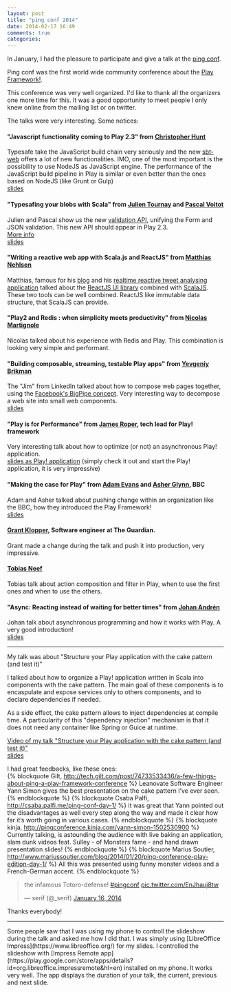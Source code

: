 ```yaml
---
layout: post
title: "ping conf 2014"
date: 2014-02-17 16:49
comments: true
categories:
---
```


In January, I had the pleasure to participate and give a talk at the [ping conf](http://www.ping-conf.com/).

Ping conf was the first world wide community conference about the [Play Framework!](http://www.playframework.com/).

This conference was very well organized. I'd like to thank all the organizers one more time for this.
It was a good opportunity to meet people I only knew online from the mailing list or on twitter.

The talks were very interesting. Some notices:
#### "Javascript functionality coming to Play 2.3" from [Christopher Hunt](https://twitter.com/huntchr)
Typesafe take the JavaScript build chain very seriously and the new [sbt-web](https://github.com/sbt/sbt-web) offers a lot of new functionalities.
IMO, one of the most important is the possibility to use NodeJS as JavaScript engine. The performance of the JavaScript build pipeline in Play is similar or even better than the ones based on NodeJS (like Grunt or Gulp)<br/>
[slides](http://huntc.github.io/sbt-web-presentation/#/step-1)

#### "Typesafing your blobs with Scala" from [Julien Tournay](https://twitter.com/skaalf) and [Pascal Voitot](https://twitter.com/mandubian/)
Julien and Pascal show us the new [validation API](https://github.com/jto/Play20/tree/new_validation_api/documentation/manual/scalaGuide/main/validation), unifying the Form and JSON validation.
This new API should appear in Play 2.3.<br/>
[More info](http://jto.github.io/articles/play_new_validation_api/)<br/>
[slides](https://docs.google.com/presentation/d/1bc4437zIO3dUD0cYoSFDbNjrSErY3soURfE5QUErbgw/pub?start=false&loop=false&delayms=3000#slide=id.g11c889a6e_23)

#### "Writing a reactive web app with Scala.js and ReactJS" from [Matthias Nehlsen](https://twitter.com/matthiasnehlsen)
Matthias, famous for his [blog](http://matthiasnehlsen.com/) and his [realtime reactive tweet analysing application](http://birdwatch.matthiasnehlsen.com/) talked about the [ReactJS UI library](http://facebook.github.io/react/) combined with [ScalaJS](http://www.scala-js.org/).
These two tools can be well combined. ReactJS like immutable data structure, that ScalaJS can provide.

#### "Play2 and Redis : when simplicity meets productivity" from [Nicolas Martignole](https://twitter.com/nmartignole)
Nicolas talked about his experience with Redis and Play. This combination is looking very simple and performant.

#### "Building composable, streaming, testable Play apps" from [Yevgeniy Brikman](https://twitter.com/brikis98)
The "Jim" from LinkedIn talked about how to compose web pages together, using the [Facebook's BigPipe concept](https://www.facebook.com/note.php?note_id=389414033919).
Very interesting way to decompose a web site into small web components.<br/>
[slides](http://de.slideshare.net/brikis98/composable-and-streamable-play-apps)

#### "Play is for Performance" from [James Roper](https://twitter.com/jroper), tech lead for Play! framework
Very interesting talk about how to optimize (or not) an asynchronous Play! application.<br/>
[slides as Play! application](https://github.com/jroper/play-is-for-performance) (simply check it out and start the Play! application, it is very impressive)

#### "Making the case for Play" from [Adam Evans](https://twitter.com/ajevans85) and [Asher Glynn](https://twitter.com/asherglynn), BBC
Adam and Asher talked about pushing change within an organization like the BBC, how they introduced the Play Framework!<br/>
[slides](http://pt.slideshare.net/ajevans/making-the-30191542)

#### [Grant Klopper](https://twitter.com/grantklopper), Software engineer at The Guardian.
Grant made a change during the talk and push it into production, very impressive.

#### [Tobias Neef](https://twitter.com/tobnee)
Tobias talk about action composition and filter in Play, when to use the first ones and when to use the others.

#### "Async: Reacting instead of waiting for better times" from [Johan Andrén](https://twitter.com/apnylle)
Johan talk about asynchronous programming and how it works with Play. A very good introduction!<br/>
[slides](http://de.slideshare.net/johanandren/async-react-dont-wait-ping-conf)


<hr/>
My talk was about "Structure your Play application with the cake pattern (and test it)"

I talked about how to organize a Play! application written in Scala into components with the cake pattern.
The main goal of these components is to encaspulate and expose services only to others components, and to declare dependencies if needed.

As a side effect, the cake pattern allows to inject dependencies at compile time.
A particularity of this "dependency injection" mechanism is that it does not need any container like Spring or Guice at runtime.

[Video of my talk "Structure your Play application with the cake pattern (and test it)"](http://www.ping-conf.com/#yannsimon)<br/>
[slides](http://de.slideshare.net/yann_s/play-withcake-export2)

I had great feedbacks, like these ones:<br/>
{% blockquote Gilt, http://tech.gilt.com/post/74733533436/a-few-things-about-ping-a-play-framework-conference %}
Leanovate Software Engineer Yann Simon gives the best presentation on the cake pattern I’ve ever seen.
{% endblockquote %}
{% blockquote Csaba Palfi, http://csaba.palfi.me/ping-conf-day-1/ %}
it was great that Yann pointed out the disadvantages as well every step along the way and made it clear how far it’s worth going in various cases.
{% endblockquote %}
{% blockquote kinja, http://pingconference.kinja.com/yann-simon-1502530900 %}
Currently talking, is astounding the audience with live baking an application, slam dunk videos feat. Sulley - of Monsters fame - and hand drawn presentation slides!
{% endblockquote %}
{% blockquote Marius Soutier, http://www.mariussoutier.com/blog/2014/01/20/ping-conference-play-edition-day-1/ %}
All this was presented using funny monster videos and a French-German accent.
{% endblockquote %}


<blockquote class="twitter-tweet" lang="en"><p>the infamous Totoro-defense! <a href="https://twitter.com/search?q=%23pingconf&amp;src=hash">#pingconf</a> <a href="http://t.co/EnJhauj8tw">pic.twitter.com/EnJhauj8tw</a></p>&mdash; serif (@_serif) <a href="https://twitter.com/_serif/statuses/423793818857930752">January 16, 2014</a></blockquote>
<script async src="//platform.twitter.com/widgets.js" charset="utf-8"></script>

Thanks everybody!

<hr/>
Some people saw that I was using my phone to controll the slideshow during the talk and asked me how I did that.
I was simply using [LibreOffice Impress](https://www.libreoffice.org/) for my slides. I controlled the slideshow with [Impress Remote app](https://play.google.com/store/apps/details?id=org.libreoffice.impressremote&hl=en) installed on my phone.
It works very well. The app displays the duration of your talk, the current, previous and next slide.

